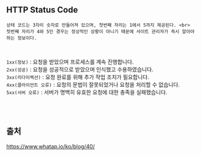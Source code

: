 ## HTTP Status Code

```
상태 코드는 3자리 숫자로 만들어져 있으며, 첫번째 자리는 1에서 5까지 제공된다. <br>
첫번째 자리가 4와 5인 경우는 정상적인 상황이 아니기 때문에 사이트 관리자가 즉시 알아야 하는 정보이다.
```
<br>

`1xx(정보)` : 요청을 받았으며 프로세스를 계속 진행합니다. <br>
`2xx(성공)` : 요청을 성공적으로 받았으며 인식했고 수용하였습니다. <br>
`3xx(리다이렉션)` : 요청 완료를 위해 추가 작업 조치가 필요합니다. <br>
`4xx(클라이언트 오류)` : 요청의 문법이 잘못되었거나 요청을 처리할 수 없습니다. <br>
`5xx(서버 오류)` : 서버가 명백히 유효한 요청에 대한 충족을 실패했습니다. <br>

<br>
<br>

## 출처
https://www.whatap.io/ko/blog/40/


